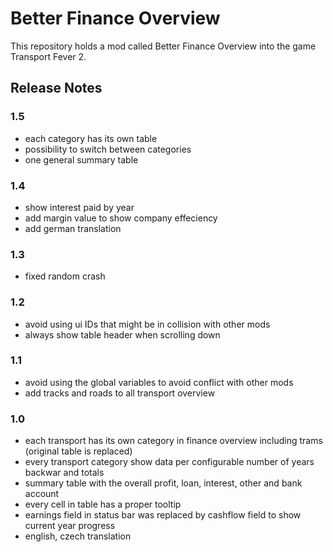# Better Finance Overview
This repository holds a mod called Better Finance Overview into the game Transport Fever 2.

## Release Notes

### 1.5
* each category has its own table
* possibility to switch between categories
* one general summary table

### 1.4
* show interest paid by year
* add margin value to show company effeciency
* add german translation

### 1.3
* fixed random crash

### 1.2
 * avoid using ui IDs that might be in collision with other mods
 * always show table header when scrolling down

### 1.1
* avoid using the global variables to avoid conflict with other mods
* add tracks and roads to all transport overview

### 1.0
* each transport has its own category in finance overview including trams (original table is replaced)
* every transport category show data per configurable number of years backwar and totals
* summary table with the overall profit, loan, interest, other and bank account
* every cell in table has a proper tooltip
* earnings field in status bar was replaced by cashflow field to show current year progress
* english, czech translation